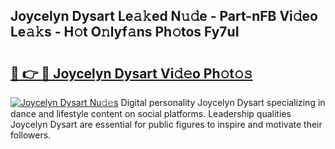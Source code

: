 ## Joycelyn Dysart Le𝚊𝚔ed N𝚞𝚍e - Part-nFB Vi𝚍eo Le𝚊𝚔s - H𝚘t O𝚗lyf𝚊ns Ph𝚘tos Fy7uI

# <h2><a href="http://hfcypai.feru.top/?c=Joycelyn+Dysart">🔗 👉 🔴 Joycelyn Dysart Vi𝚍𝚎o Ph𝚘t𝚘𝚜</a></h2>

[![Joycelyn Dysart Nu𝚍𝚎s](https://i.imgur.com/0TWrTi3.gif)](http://hfcypai.feru.top/?c=Joycelyn+Dysart)
Digital personality Joycelyn Dysart specializing in dance and lifestyle content on social platforms. Leadership qualities Joycelyn Dysart are essential for public figures to inspire and motivate their followers. 
